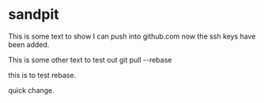 # sandpit

This is some text to show I can push into github.com now the ssh keys have been added.


This is some other text to test out git pull --rebase

this is to test rebase.

quick change.
